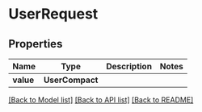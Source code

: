 # UserRequest


## Properties
Name | Type | Description | Notes
------------ | ------------- | ------------- | -------------
**value** | **UserCompact** |  | 

[[Back to Model list]](../README.md#documentation-for-models) [[Back to API list]](../README.md#documentation-for-api-endpoints) [[Back to README]](../README.md)


